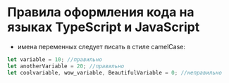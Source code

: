 # Правила оформления кода на языках TypeScript и JavaScript

- имена переменных следует писать в стиле camelCase:
```javascript
let variable = 10; //правильно
let anotherVariable = 20; //правильно
let coolvariable, wow_variable, BeautifulVariable = 0; //неправильно
```

